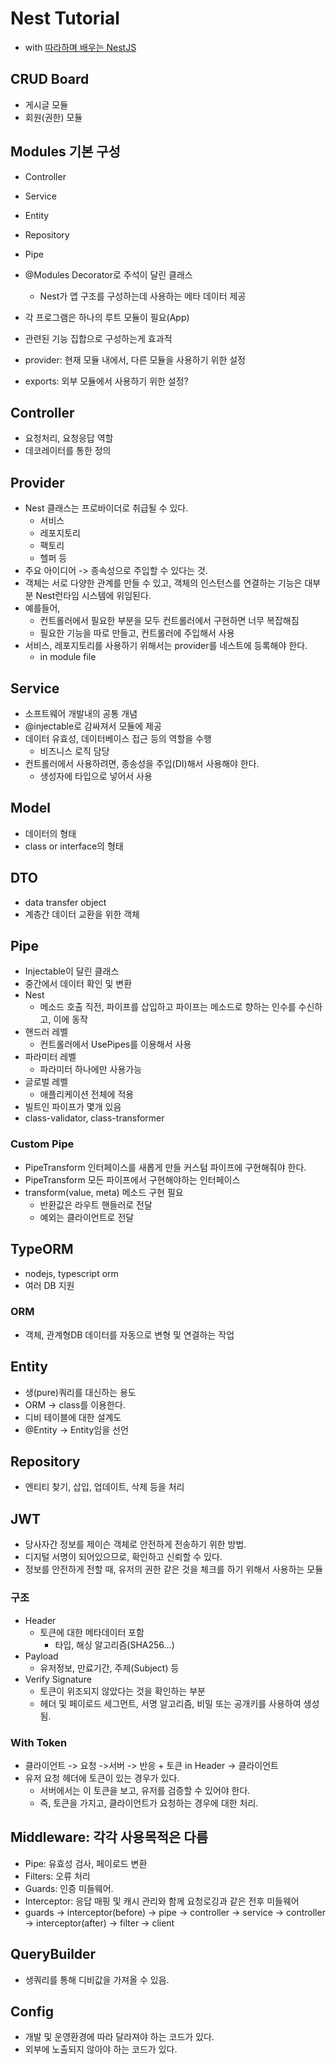 # Nest Tutorial
- with [따라하며 배우는 NestJS](https://www.inflearn.com/course/%EB%94%B0%EB%9D%BC%ED%95%98%EB%8A%94-%EB%84%A4%EC%8A%A4%ED%8A%B8-%EC%A0%9C%EC%9D%B4%EC%97%90%EC%8A%A4/dashboard)

## CRUD Board
- 게시글 모듈
- 회원(권한) 모듈

## Modules 기본 구성
- Controller
- Service
- Entity
- Repository
- Pipe

- @Modules Decorator로 주석이 달린 클래스
  - Nest가 앱 구조를 구성하는데 사용하는 메타 데이터 제공
- 각 프로그램은 하나의 루트 모듈이 필요(App)
- 관련된 기능 집합으로 구성하는게 효과적
- provider: 현재 모듈 내에서, 다른 모듈을 사용하기 위한 설정
- exports: 외부 모듈에서 사용하기 위한 설정?

## Controller
- 요청처리, 요청응답 역할
- 데코레이터를 통한 정의
## Provider
- Nest 클래스는 프로바이더로 취급될 수 있다.
  - 서비스
  - 레포지토리
  - 팩토리
  - 헬퍼 등
- 주요 아이디어 -> 종속성으로 주입할 수 있다는 것.
- 객체는 서로 다양한 관계를 만들 수 있고, 객체의 인스턴스를 연결하는 기능은 대부분 Nest런타임 시스템에 위임된다.
- 예를들어, 
  - 컨트롤러에서 필요한 부분을 모두 컨트롤러에서 구현하면 너무 복잡해짐
  - 필요한 기능을 따로 만들고, 컨트롤러에 주입해서 사용
- 서비스, 레포지토리를 사용하기 위해서는 provider를 네스트에 등록해야 한다.
  - in module file
## Service
- 소프트웨어 개발내의 공통 개념
- @injectable로 감싸져서 모듈에 제공
- 데이터 유효성, 데이터베이스 접근 등의 역할을 수행
  - 비즈니스 로직 담당
- 컨트롤러에서 사용하려면, 종송성을 주입(DI)해서 사용해야 한다.
  - 생성자에 타입으로 넣어서 사용

## Model
- 데이터의 형태
- class or interface의 형태

## DTO
- data transfer object
- 계층간 데이터 교환을 위한 객체

## Pipe
- Injectable이 달린 클래스
- 중간에서 데이터 확인 및 변환
- Nest
  - 메소드 호출 직전, 파이프를 삽입하고 파이프는 메소드로 향하는 인수를 수신하고, 이에 동작
- 핸드러 레벨
  - 컨트롤러에서 UsePipes를 이용해서 사용
- 파라미터 레벨
  - 파라미터 하나에만 사용가능
- 글로벌 레벨
  - 애플리케이션 전체에 적용
- 빌트인 파이프가 몇개 있음
- class-validator, class-transformer

### Custom Pipe
- PipeTransform 인터페이스를 새롭게 만들 커스텀 파이프에 구현해줘야 한다.
- PipeTransform 모든 파이프에서 구현해야하는 인터페이스
- transform(value, meta) 메소드 구현 필요
  - 반환값은 라우트 핸들러로 전달
  - 예외는 클라이언트로 전달

## TypeORM
- nodejs, typescript orm
- 여러 DB 지원

### ORM
- 객체, 관계형DB 데이터를 자동으로 변형 및 연결하는 작업

## Entity
- 생(pure)쿼리를 대신하는 용도
- ORM -> class를 이용한다.
- 디비 테이블에 대한 설계도
- @Entity -> Entity임을 선언

## Repository
- 엔티티 찾기, 삽입, 업데이트, 삭제 등을 처리

## JWT
- 당사자간 정보를 제이슨 객체로 안전하게 전송하기 위한 방법.
- 디지털 서명이 되어있으므로, 확인하고 신뢰할 수 있다.
- 정보를 안전하게 전할 때, 유저의 권한 같은 것을 체크를 하기 위해서 사용하는 모듈

### 구조
- Header
  - 토큰에 대한 메타데이터 포함
    - 타입, 해싱 알고리즘(SHA256...)
- Payload
  - 유저정보, 만료기간, 주제(Subject) 등
- Verify Signature
  - 토큰이 위조되지 않았다는 것을 확인하는 부분
  - 헤더 및 페이로드 세그먼트, 서명 알고리즘, 비밀 또는 공개키를 사용하여 생성됨.

### With Token
- 클라이언트 -> 요청 ->서버 -> 반응 + 토큰 in Header -> 클라이언트
- 유저 요청 헤더에 토큰이 있는 경우가 있다.
  - 서버에서는 이 토큰을 보고, 유저를 검증할 수 있어야 한다.
  - 즉, 토큰을 가지고, 클라이언트가 요청하는 경우에 대한 처리.

## Middleware: 각각 사용목적은 다름
- Pipe: 유효성 검사, 페이로드 변환
- Filters: 오류 처리 
- Guards: 인증 미들웨어.
- Interceptor: 응답 매핑 및 캐시 관리와 함께 요청로깅과 같은 전후 미들웨어
- guards -> interceptor(before) -> pipe -> controller -> service -> controller -> interceptor(after) -> filter -> client

## QueryBuilder
- 생쿼리를 통해 디비값을 가져올 수 있음.

## Config
- 개발 및 운영환경에 따라 달라져야 하는 코드가 있다.
- 외부에 노출되지 않아야 하는 코드가 있다.
  